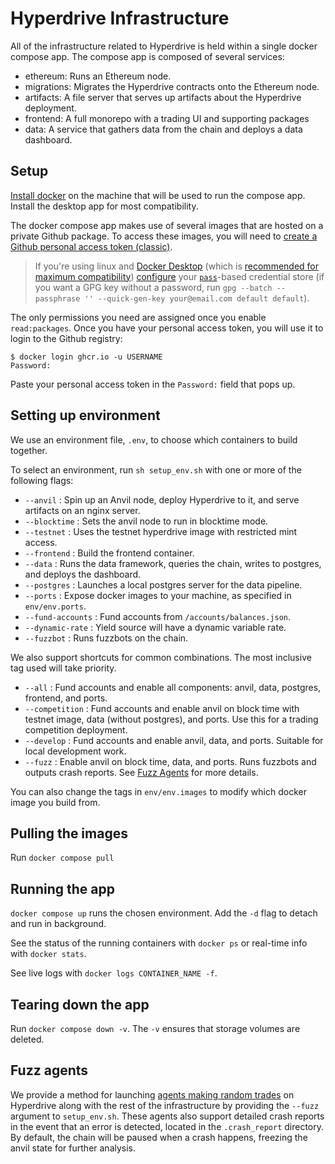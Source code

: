 # Hyperdrive Infrastructure

All of the infrastructure related to Hyperdrive is held within a single docker
compose app. The compose app is composed of several services:
- ethereum: Runs an Ethereum node.
- migrations: Migrates the Hyperdrive contracts onto the Ethereum node.
- artifacts: A file server that serves up artifacts about the Hyperdrive deployment.
- frontend: A full monorepo with a trading UI and supporting packages
- data: A service that gathers data from the chain and deploys a data dashboard.

## Setup

[Install docker](https://docs.docker.com/engine/install/) on the machine that
will be used to run the compose app. Install the desktop app for most compatibility.

The docker compose app makes use of several images that are hosted on a private Github package. To access
these images, you will need to [create a Github personal access token (classic)](https://docs.github.com/en/authentication/keeping-your-account-and-data-secure/creating-a-personal-access-token#creating-a-personal-access-token-classic).

> If you're using linux and [Docker Desktop](https://docs.docker.com/desktop/)
> (which is [recommended for maximum compatibility](https://docs.docker.com/desktop/faqs/linuxfaqs/#why-does-docker-desktop-for-linux-run-a-vm))
> [configure](https://docs.docker.com/desktop/get-started/#credentials-management-for-linux-users) your [`pass`](https://wiki.archlinux.org/title/Pass)-based credential store
> (if you want a GPG key without a password, run `gpg --batch --passphrase '' --quick-gen-key your@email.com default default`).

The only permissions you need are assigned once you enable `read:packages`.
Once you have your personal access token, you will use it to login to the Github registry:

```
$ docker login ghcr.io -u USERNAME
Password:
```

Paste your personal access token in the `Password:` field that pops up.

## Setting up environment

We use an environment file, `.env`, to choose which containers to build together.

To select an environment, run `sh setup_env.sh` with one or more of the following flags:

- `--anvil` : Spin up an Anvil node, deploy Hyperdrive to it, and serve artifacts on an nginx server.
- `--blocktime` : Sets the anvil node to run in blocktime mode.
- `--testnet` : Uses the testnet hyperdrive image with restricted mint access.
- `--frontend` : Build the frontend container.
- `--data` : Runs the data framework, queries the chain, writes to postgres, and deploys the dashboard.
- `--postgres` : Launches a local postgres server for the data pipeline.
- `--ports` : Expose docker images to your machine, as specified in `env/env.ports`.
- `--fund-accounts` : Fund accounts from `/accounts/balances.json`.
- `--dynamic-rate` : Yield source will have a dynamic variable rate.
- `--fuzzbot` : Runs fuzzbots on the chain.

We also support shortcuts for common combinations. The most inclusive tag used will take priority.

- `--all` : Fund accounts and enable all components: anvil, data, postgres, frontend, and ports.
- `--competition` : Fund accounts and enable anvil on block time with testnet image, data (without postgres), and ports. Use this for a trading competition deployment.
- `--develop` : Fund accounts and enable anvil, data, and ports. Suitable for local development work.
- `--fuzz` : Enable anvil on block time, data, and ports. Runs fuzzbots and outputs crash reports. See [Fuzz Agents](#fuzz-agents) for more details.

You can also change the tags in `env/env.images` to modify which docker image you build from.

## Pulling the images

Run `docker compose pull`

## Running the app

`docker compose up` runs the chosen environment. Add the `-d` flag to detach and run in background.

See the status of the running containers with `docker ps` or real-time info with `docker stats`.

See live logs with `docker logs CONTAINER_NAME -f`.

## Tearing down the app

Run `docker compose down -v`. The `-v` ensures that storage volumes are deleted.

## Fuzz agents

We provide a method for launching [agents making random trades](https://github.com/delvtech/agent0/blob/main/scripts/fuzz_bots.py) on Hyperdrive along with the rest of the 
infrastructure by providing the `--fuzz` argument to `setup_env.sh`. These agents also support detailed 
crash reports in the event that an error is detected, located in the `.crash_report` directory. By default,
the chain will be paused when a crash happens, freezing the anvil state for further analysis.
